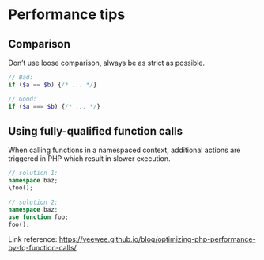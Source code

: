 # Performance tips

## Comparison

Don’t use loose comparison, always be as strict as possible.

```php
// Bad:
if ($a == $b) {/* ... */}

// Good:
if ($a === $b) {/* ... */}
```

## Using fully-qualified function calls

When calling functions in a namespaced context, additional actions are triggered in PHP which result in slower execution. 

```php
// solution 1:
namespace baz;
\foo();

// solution 2:
namespace baz;
use function foo;
foo();
```

Link reference: https://veewee.github.io/blog/optimizing-php-performance-by-fq-function-calls/
